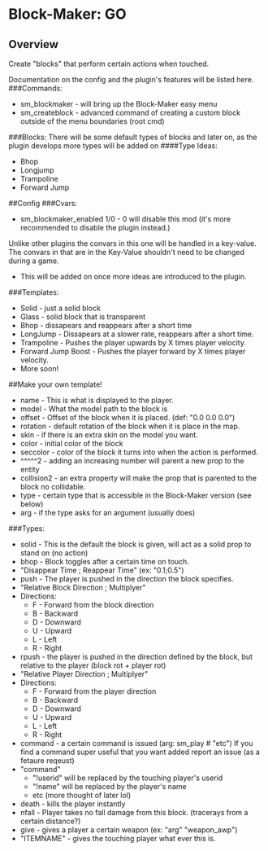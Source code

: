 # Block-Maker: GO
## Overview
Create "blocks" that perform certain actions when touched.

Documentation on the config and the plugin's features will be listed here.
###Commands:
- sm_blockmaker - will bring up the Block-Maker easy menu
- sm_createblock <args> - advanced command of creating a custom block outside of the menu boundaries (root cmd)

###Blocks:
There will be some default types of blocks and later on, as the plugin develops more types will be added on
####Type Ideas:
- Bhop
- Longjump
- Trampoline
- Forward Jump

##Config
###Cvars:
- sm_blockmaker_enabled 1/0 - 0 will disable this mod (it's more recommended to disable the plugin instead.)

Unlike other plugins the convars in this one will be handled in a key-value. The convars in that are in the Key-Value shouldn't need to be changed during a game.
- This will be added on once more ideas are introduced to the plugin.


###Templates:
- Solid - just a solid block
- Glass - solid block that is transparent
- Bhop - dissapears and reappears after a short time
- LongJump - Dissapears at a slower rate, reappears after a short time.
- Trampoline - Pushes the player upwards by X times player velocity.
- Forward Jump Boost - Pushes the player forward by X times player velocity.
- More soon!

##Make your own template!
- name - This is what is displayed to the player.
- model - What the model path to the block is
- offset - Offset of the block when it is placed. (def: "0.0 0.0 0.0")
- rotation - default rotation of the block when it is place in the map.
- skin - if there is an extra skin on the model you want.
- color - initial color of the block
- seccolor - color of the block it turns into when the action is performed.
- ^^^^^2 - adding an increasing number will parent a new prop to the entity
- collision2 - an extra property will make the prop that is parented to the block no collidable.
- type - certain type that is accessible in the Block-Maker version (see below)
- arg - if the type asks for an argument (usually does)

###Types:
- solid - This is the default the block is given, will act as a solid prop to stand on (no action)
- bhop - Block toggles after a certain time on touch.
 - "Disappear Time ; Reappear Time" (ex: "0.1;0.5")
- push - The player is pushed in the direction the block specifies.
 - "Relative Block Direction ; Multiplyer"
 - Directions:
   - F - Forward from the block direction
   - B - Backward
   - D - Downward
   - U - Upward
   - L - Left
   - R - Right
- rpush - the player is pushed in the direction defined by the block, but relative to the player (block rot + player rot)
 - "Relative Player Direction ; Multiplyer"
 - Directions:
   - F - Forward from the player direction
   - B - Backward
   - D - Downward
   - U - Upward
   - L - Left
   - R - Right
- command - a certain command is issued (arg: sm_play # "etc") If you find a command super useful that you want added report an issue (as a fetaure reqeust)
 - "command"
   - "!userid" will be replaced by the touching player's userid
   - "!name" will be replaced by the player's name
   - etc (more thought of later lol)
- death - kills the player instantly
- nfall - Player takes no fall damage from this block. (tracerays from a certain distance?)
- give - gives a player a certain weapon (ex: "arg" "weapon_awp")
 - "ITEMNAME" - gives the touching player what ever this is.
